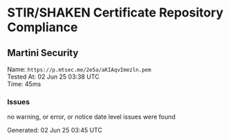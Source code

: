 # STIR/SHAKEN Certificate Repository Compliance

## Martini Security

Name: `https://p.mtsec.me/2e5a/aKIAqvImezln.pem`\
Tested At: 02 Jun 25 03:38 UTC\
Time: 45ms

### Issues

no warning, or error, or notice date level issues were found

Generated: 02 Jun 25 03:45 UTC